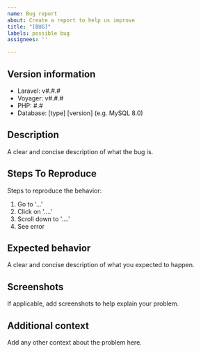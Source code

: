 ```yaml
---
name: Bug report
about: Create a report to help us improve
title: "[BUG]"
labels: possible bug
assignees: ''

---
```


<!---
IF YOU'RE POSTING A QUESTION ABOUT HOW TO USE VOYAGER, PLEASE CONSIDER ASKING IN SLACK FIRST
--->
## Version information
<!--- The following information is required for bug reports.  Issues without it will be closed without response --->
 - Laravel: v#.#.#
 - Voyager: v#.#.#
 - PHP: #.#
 - Database: [type] [version] (e.g. MySQL 8.0)

## Description
<!--- Describe the bug --->
A clear and concise description of what the bug is.

## Steps To Reproduce
Steps to reproduce the behavior:
1. Go to '...'
2. Click on '....'
3. Scroll down to '....'
4. See error

## Expected behavior
A clear and concise description of what you expected to happen.

## Screenshots
If applicable, add screenshots to help explain your problem.

## Additional context
Add any other context about the problem here.
